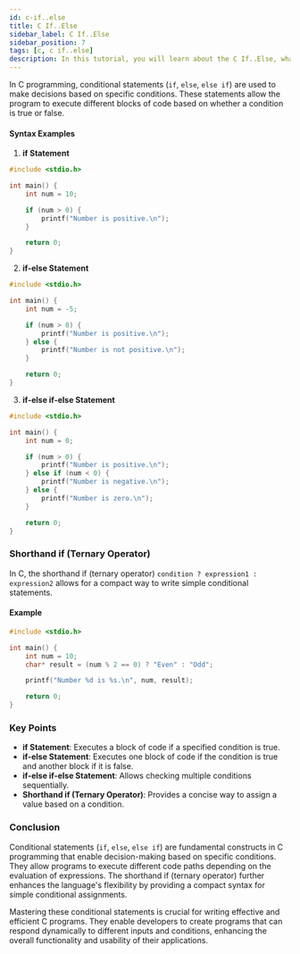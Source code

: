 ```yaml
---
id: c-if..else
title: C If..Else
sidebar_label: C If..Else
sidebar_position: 7
tags: [c, c if..else]
description: In this tutorial, you will learn about the C If..Else, what it is.
---
```


In C programming, conditional statements (`if`, `else`, `else if`) are used to make decisions based on specific conditions. These statements allow the program to execute different blocks of code based on whether a condition is true or false.

#### Syntax Examples

1. **if Statement**
```c
#include <stdio.h>

int main() {
    int num = 10;

    if (num > 0) {
        printf("Number is positive.\n");
    }

    return 0;
}
```

2. **if-else Statement**
```c
#include <stdio.h>

int main() {
    int num = -5;

    if (num > 0) {
        printf("Number is positive.\n");
    } else {
        printf("Number is not positive.\n");
    }

    return 0;
}
```

3. **if-else if-else Statement**
```c
#include <stdio.h>

int main() {
    int num = 0;

    if (num > 0) {
        printf("Number is positive.\n");
    } else if (num < 0) {
        printf("Number is negative.\n");
    } else {
        printf("Number is zero.\n");
    }

    return 0;
}
```

### Shorthand if (Ternary Operator)

In C, the shorthand if (ternary operator) `condition ? expression1 : expression2` allows for a compact way to write simple conditional statements.

#### Example 

```c
#include <stdio.h>

int main() {
    int num = 10;
    char* result = (num % 2 == 0) ? "Even" : "Odd";

    printf("Number %d is %s.\n", num, result);

    return 0;
}
```

### Key Points

- **if Statement**: Executes a block of code if a specified condition is true.
- **if-else Statement**: Executes one block of code if the condition is true and another block if it is false.
- **if-else if-else Statement**: Allows checking multiple conditions sequentially.
- **Shorthand if (Ternary Operator)**: Provides a concise way to assign a value based on a condition.

### Conclusion

Conditional statements (`if`, `else`, `else if`) are fundamental constructs in C programming that enable decision-making based on specific conditions. They allow programs to execute different code paths depending on the evaluation of expressions. The shorthand if (ternary operator) further enhances the language's flexibility by providing a compact syntax for simple conditional assignments.

Mastering these conditional statements is crucial for writing effective and efficient C programs. They enable developers to create programs that can respond dynamically to different inputs and conditions, enhancing the overall functionality and usability of their applications.